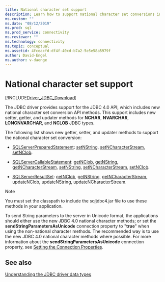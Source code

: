 ```yaml
---
title: National character set support
description: Learn how to support national character set conversions in the Microsoft JDBC Driver for SQL Server.
ms.custom: ""
ms.date: "08/12/2019"
ms.prod: sql
ms.prod_service: connectivity
ms.reviewer: ""
ms.technology: connectivity
ms.topic: conceptual
ms.assetid: 4fceacfd-df4f-40cd-b7a2-5e5e58a5979f
author: David-Engel
ms.author: v-daenge
---
```

# National character set support

[!INCLUDE[Driver_JDBC_Download](../../includes/driver_jdbc_download.md)]

The JDBC driver provides support for the JDBC 4.0 API, which includes new national character set conversion API methods. This support includes new setter, getter, and updater methods for **NCHAR**, **NVARCHAR**, **LONGNVARCHAR**, and **NCLOB** JDBC types.

The following list shows new getter, setter, and updater methods to support the national character set conversion:

- [SQLServerPreparedStatement](reference/sqlserverpreparedstatement-class.md): [setNString](reference/setnstring-method-int-java-lang-string.md), [setNCharacterStream](reference/setncharacterstream-method-sqlserverpreparedstatement.md), [setNClob](reference/setnclob-method-sqlserverpreparedstatement.md).

- [SQLServerCallableStatement](reference/sqlservercallablestatement-class.md): [getNClob](reference/getnclob-method-sqlservercallablestatement.md), [getNString](reference/getnstring-method-sqlservercallablestatement.md), [getNCharacterStream](reference/getncharacterstream-method-sqlservercallablestatement.md), [setNString](reference/setnstring-method-sqlservercallablestatement.md), [setNCharacterStream](reference/setncharacterstream-method-sqlservercallablestatement.md), [setNClob](reference/setnclob-method-sqlservercallablestatement.md).

- [SQLServerResultSet](reference/sqlserverresultset-class.md): [getNClob](reference/getnclob-method-sqlserverresultset.md), [getNString](reference/getnstring-method-sqlserverresultset.md), [getNCharacterStream](reference/getncharacterstream-method-sqlserverresultset.md), [updateNClob](reference/updatenclob-method-sqlserverresultset.md), [updateNString](reference/updatenstring-method-sqlserverresultset.md), [updateNCharacterStream](reference/updatencharacterstream-method-sqlserverresultset.md).

> [!NOTE]
> You must set the classpath to include the sqljdbc4.jar file to use these methods in your application.

To send String parameters to the server in Unicode format, the applications should either use the new JDBC 4.0 national character methods; or set the **sendStringParametersAsUnicode** connection property to "**true**" when using the non-national character methods. The recommended way is to use the new JDBC 4.0 national character methods where possible. For more information about the **sendStringParametersAsUnicode** connection property, see [Setting the Connection Properties](setting-the-connection-properties.md).

## See also

[Understanding the JDBC driver data types](understanding-the-jdbc-driver-data-types.md)
